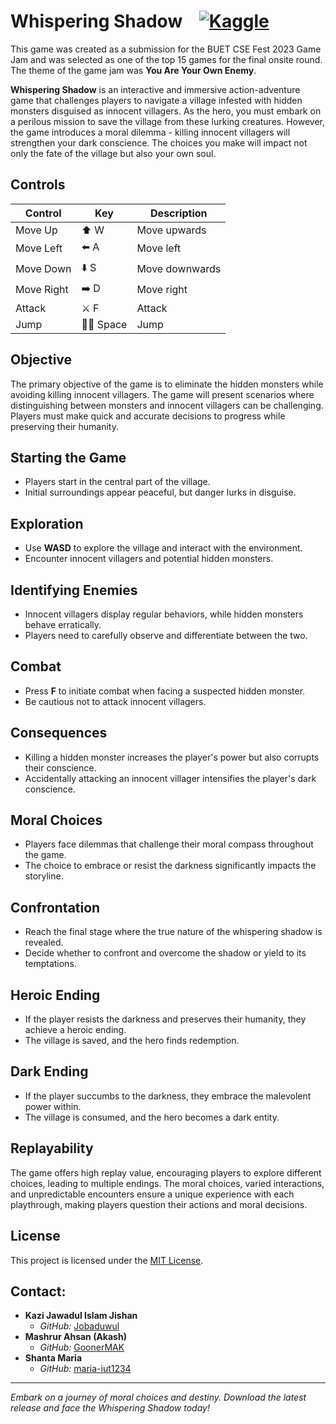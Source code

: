 # Whispering Shadow &nbsp;&nbsp; <a href="https://m-a-k.itch.io/whispering-shadow"><img src="https://img.shields.io/badge/Itch.io-FA5C5C?style=for-the-badge&logo=itchdotio&logoColor=white" alt="Kaggle" /></a>&nbsp;

This game was created as a submission for the BUET CSE Fest 2023 Game Jam and was selected as one of the top 15 games for the final onsite round. The theme of the game jam was **You Are Your Own Enemy**.

**Whispering Shadow** is an interactive and immersive action-adventure game that challenges players to navigate a village infested with hidden monsters disguised as innocent villagers. As the hero, you must embark on a perilous mission to save the village from these lurking creatures. However, the game introduces a moral dilemma - killing innocent villagers will strengthen your dark conscience. The choices you make will impact not only the fate of the village but also your own soul.

## Controls

| Control       | Key  | Description           |
|---------------|------|-----------------------|
| Move Up       | ⬆️ W | Move upwards          |
| Move Left     | ⬅️ A | Move left             |
| Move Down     | ⬇️ S | Move downwards        |
| Move Right    | ➡️ D | Move right            |
| Attack        | ⚔️ F | Attack                |
| Jump          | 🏃‍♀️ Space | Jump           |

## Objective

The primary objective of the game is to eliminate the hidden monsters while avoiding killing innocent villagers. The game will present scenarios where distinguishing between monsters and innocent villagers can be challenging. Players must make quick and accurate decisions to progress while preserving their humanity.

## Starting the Game

- Players start in the central part of the village.
- Initial surroundings appear peaceful, but danger lurks in disguise.

## Exploration

- Use **WASD** to explore the village and interact with the environment.
- Encounter innocent villagers and potential hidden monsters.

## Identifying Enemies

- Innocent villagers display regular behaviors, while hidden monsters behave erratically.
- Players need to carefully observe and differentiate between the two.

## Combat

- Press **F** to initiate combat when facing a suspected hidden monster.
- Be cautious not to attack innocent villagers.

## Consequences

- Killing a hidden monster increases the player's power but also corrupts their conscience.
- Accidentally attacking an innocent villager intensifies the player's dark conscience.

## Moral Choices

- Players face dilemmas that challenge their moral compass throughout the game.
- The choice to embrace or resist the darkness significantly impacts the storyline.

## Confrontation

- Reach the final stage where the true nature of the whispering shadow is revealed.
- Decide whether to confront and overcome the shadow or yield to its temptations.

## Heroic Ending

- If the player resists the darkness and preserves their humanity, they achieve a heroic ending.
- The village is saved, and the hero finds redemption.

## Dark Ending

- If the player succumbs to the darkness, they embrace the malevolent power within.
- The village is consumed, and the hero becomes a dark entity.

## Replayability

The game offers high replay value, encouraging players to explore different choices, leading to multiple endings. The moral choices, varied interactions, and unpredictable encounters ensure a unique experience with each playthrough, making players question their actions and moral decisions.

<!-- LICENSE -->
## License

This project is licensed under the [MIT License](LICENSE).

<!-- CONTACTS -->
## Contact:

- **Kazi Jawadul Islam Jishan**
  - *GitHub:* [Jobaduwul](https://github.com/Jobaduwul)
- **Mashrur Ahsan (Akash)**
  - *GitHub:* [GoonerMAK](https://github.com/GoonerMAK)
- **Shanta Maria**
  - *GitHub:* [maria-iut1234](https://github.com/maria-iut1234)

---

*Embark on a journey of moral choices and destiny. Download the latest release and face the Whispering Shadow today!*
